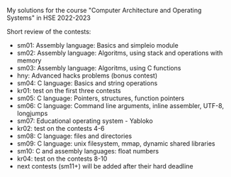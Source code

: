 My solutions for the course "Computer Architecture and Operating Systems" in HSE 2022-2023

Short review of the contests:

- sm01: Assembly language: Basics and simpleio module
- sm02: Assembly language: Algoritms, using stack and operations with memory
- sm03: Assembly language: Algoritms, using C functions
- hny: Advanced hacks problems (bonus contest)
- sm04: C language: Basics and string operations
- kr01: test on the first three contests
- sm05: C language: Pointers, structures, function pointers
- sm06: C language: Command line arguments, inline assembler, UTF-8, longjumps
- sm07: Educational operating system - Yabloko
- kr02: test on the contests 4-6
- sm08: C language: files and directories
- sm09: C language: unix filesystem, mmap, dynamic shared libraries
- sm10: C and assembly languages: float numbers
- kr04: test on the contests 8-10
- next contests (sm11+) will be added after their hard deadline
